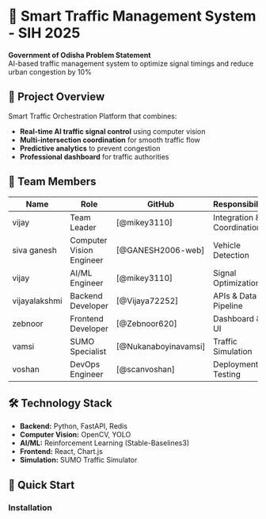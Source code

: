 # 🚦 Smart Traffic Management System - SIH 2025

**Government of Odisha Problem Statement**  
AI-based traffic management system to optimize signal timings and reduce urban congestion by 10%

## 🎯 Project Overview
Smart Traffic Orchestration Platform that combines:
- **Real-time AI traffic signal control** using computer vision
- **Multi-intersection coordination** for smooth traffic flow  
- **Predictive analytics** to prevent congestion
- **Professional dashboard** for traffic authorities

## 👥 Team Members
| Name | Role | GitHub | Responsibility |
|------|------|--------|----------------|
| vijay | Team Leader | [@mikey3110] | Integration & Coordination |
| siva ganesh | Computer Vision Engineer | [@GANESH2006-web] | Vehicle Detection |
| vijay | AI/ML Engineer | [@mikey3110] | Signal Optimization |
| vijayalakshmi | Backend Developer | [@Vijaya72252] | APIs & Data Pipeline |
| zebnoor | Frontend Developer | [@Zebnoor620] | Dashboard & UI |
| vamsi | SUMO Specialist | [@Nukanaboyinavamsi] | Traffic Simulation |
| voshan | DevOps Engineer | [@scanvoshan] | Deployment & Testing |

## 🛠️ Technology Stack
- **Backend:** Python, FastAPI, Redis
- **Computer Vision:** OpenCV, YOLO
- **AI/ML:** Reinforcement Learning (Stable-Baselines3)
- **Frontend:** React, Chart.js
- **Simulation:** SUMO Traffic Simulator

## 🚀 Quick Start

### Installation
